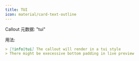 ```yaml
---
title: TUI
icon: material/card-text-outline
---
```


Callout 元数据: "tui"

用法:

```md
> [!info|tui] The callout will render in a tui style
> There might be execessive bottom padding in live preview 
```
